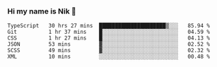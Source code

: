 ### Hi my name is Nik 👋

<!--
**NikDoe/NikDoe** is a ✨ _special_ ✨ repository because its `README.md` (this file) appears on your GitHub profile.

Here are some ideas to get you started:

- 🔭 I’m currently working on ...
- 🌱 I’m currently learning ...
- 👯 I’m looking to collaborate on ...
- 🤔 I’m looking for help with ...
- 💬 Ask me about ...
- 📫 How to reach me: ...
- 😄 Pronouns: ...
- ⚡ Fun fact: ...
-->

<!--START_SECTION:waka-->

```text
TypeScript   30 hrs 27 mins  █████████████████████▒░░░   85.94 %
Git          1 hr 37 mins    █░░░░░░░░░░░░░░░░░░░░░░░░   04.59 %
CSS          1 hr 27 mins    █░░░░░░░░░░░░░░░░░░░░░░░░   04.13 %
JSON         53 mins         ▓░░░░░░░░░░░░░░░░░░░░░░░░   02.52 %
SCSS         49 mins         ▓░░░░░░░░░░░░░░░░░░░░░░░░   02.32 %
XML          10 mins         ░░░░░░░░░░░░░░░░░░░░░░░░░   00.48 %
```

<!--END_SECTION:waka-->
